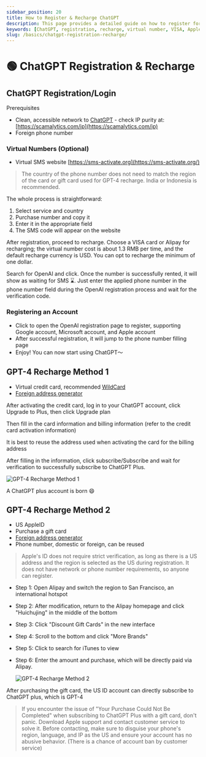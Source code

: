 ```yaml
---
sidebar_position: 20
title: How to Register & Recharge ChatGPT
description: This page provides a detailed guide on how to register for ChatGPT and recharge using various methods, including virtual numbers, VISA, and Apple gift cards.
keywords: [ChatGPT, registration, recharge, virtual number, VISA, Apple gift card, GPT-4]
slug: /basics/chatgpt-registration-recharge/
---
```

# 🟢 ChatGPT Registration & Recharge

## ChatGPT Registration/Login 

Prerequisites

- Clean, accessible network to [ChatGPT](https://chat.openai.com/) - check IP purity at: [https://scamalytics.com/ip](https://scamalytics.com/ip)
- Foreign phone number

### Virtual Numbers (Optional) 

- Virtual SMS website [https://sms-activate.org](https://sms-activate.org/)

> The country of the phone number does not need to match the region of the card or gift card used for GPT-4 recharge. India or Indonesia is recommended.
> 

The whole process is straightforward:

1. Select service and country
2. Purchase number and copy it
3. Enter it in the appropriate field
4. The SMS code will appear on the website

After registration, proceed to recharge. Choose a VISA card or Alipay for recharging; the virtual number cost is about 1.3 RMB per time, and the default recharge currency is USD. You can opt to recharge the minimum of one dollar.

Search for OpenAI and click. Once the number is successfully rented, it will show as waiting for SMS ⌛️. Just enter the applied phone number in the phone number field during the OpenAI registration process and wait for the verification code.

### Registering an Account

- Click to open the OpenAI registration page to register, supporting Google account, Microsoft account, and Apple account
- After successful registration, it will jump to the phone number filling page
- Enjoy! You can now start using ChatGPT～

## GPT-4 Recharge Method 1 

- Virtual credit card, recommended [WildCard](https://bewildcard.com/i/AIWARTS)
- [Foreign address generator](https://www.meiguodizhi.com/usa-address/oregon)

After activating the credit card, log in to your ChatGPT account, click Upgrade to Plus, then click Upgrade plan

Then fill in the card information and billing information (refer to the credit card activation information)

It is best to reuse the address used when activating the card for the billing address

After filling in the information, click subscribe/Subscribe and wait for verification to successfully subscribe to ChatGPT Plus.

![GPT-4 Recharge Method 1](https://cdn.jsdelivr.net/gh/donttal/imgbed/img/gptRegister1.png)

A ChatGPT plus account is born 😄

## GPT-4 Recharge Method 2

- US AppleID
- Purchase a gift card
- [Foreign address generator](https://www.meiguodizhi.com/usa-address/oregon)
- Phone number, domestic or foreign, can be reused

> Apple's ID does not require strict verification, as long as there is a US address and the region is selected as the US during registration. It does not have network or phone number requirements, so anyone can register.
> 
- Step 1: Open Alipay and switch the region to San Francisco, an international hotspot
- Step 2: After modification, return to the Alipay homepage and click "Huichujing" in the middle of the bottom
- Step 3: Click "Discount Gift Cards" in the new interface
- Step 4: Scroll to the bottom and click "More Brands"
- Step 5: Click to search for iTunes to view
- Step 6: Enter the amount and purchase, which will be directly paid via Alipay.
    
    ![GPT-4 Recharge Method 2](https://cdn.jsdelivr.net/gh/donttal/imgbed/img/gptRegister2.jpg)
    

After purchasing the gift card, the US ID account can directly subscribe to ChatGPT plus, which is GPT-4

> If you encounter the issue of "Your Purchase Could Not Be Completed" when subscribing to ChatGPT Plus with a gift card, don't panic. Download Apple support and contact customer service to solve it. Before contacting, make sure to disguise your phone's region, language, and IP as the US and ensure your account has no abusive behavior. (There is a chance of account ban by customer service)
